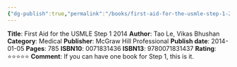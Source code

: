 ```yaml
---
{"dg-publish":true,"permalink":"/books/first-aid-for-the-usmle-step-1-2014/","title":"First Aid for the USMLE Step 1 2014","tags":["book","USMLE"],"created":"2023-11-03T22:44:17.798-07:00","updated":"2023-11-03T22:46:52.539-07:00"}
---
```


**Title**: First Aid for the USMLE Step 1 2014
**Author**: Tao Le, Vikas Bhushan
**Category**: Medical
**Publisher**: McGraw Hill Professional
**Publish date**: 2014-01-05
**Pages**: 785
**ISBN10**: 0071831436
**ISBN13**: 9780071831437
**Rating**: ⭐️⭐️⭐️⭐️⭐️
**Comment**: If you can have one book for Step 1, this is it.
